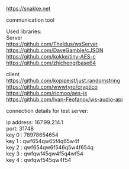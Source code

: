 
https://snakke.net

communication tool

Used libraries:
<br>
Server
<br>
https://github.com/Theldus/wsServer
<br>
https://github.com/DaveGamble/cJSON
<br>
https://github.com/kokke/tiny-AES-c
<br>
https://github.com/zhicheng/base64

client
<br>
https://github.com/kopipejst/just.randomstring
<br>
https://github.com/wwwtyro/cryptico
<br>
https://github.com/ricmoo/aes-js
<br>
https://github.com/Ivan-Feofanov/ws-audio-api




connection details for test server:

ip address:   167.99.214.1
<br>
port:         31748
<br>
key 0 :       78978654654
<br>
key 1 :       qwf654qw65f4q65w4f
<br>
key 2 :       qwf654qw6f546q5w4f654q
<br>
key 3 :       qwfqwf45qw4f5q4wf54
<br>
key 4 :       qwfqwf545qw4f54
